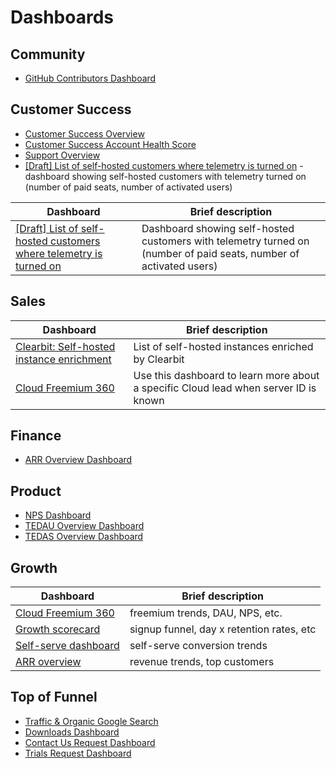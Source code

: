 # Dashboards

## Community

* [GitHub Contributors Dashboard](https://mattermost.looker.com/dashboards/15)

## Customer Success

* [Customer Success Overview](https://mattermost.looker.com/dashboards/49)
* [Customer Success Account Health Score](https://mattermost.looker.com/dashboards/36)
* [Support Overview](https://mattermost.looker.com/dashboards/59)
* [[Draft] List of self-hosted customers where telemetry is turned on](https://mattermost.looker.com/explore/data_warehouse/license_server_fact?qid=HcJOghkmxRtMf8Ui3eIE0s&toggle=fil) - dashboard showing self-hosted customers with telemetry turned on (number of paid seats, number of activated users)

| Dashboard | Brief description |
| ----------|-------------------|
| [[Draft] List of self-hosted customers where telemetry is turned on](https://mattermost.looker.com/explore/data_warehouse/license_server_fact?qid=HcJOghkmxRtMf8Ui3eIE0s&toggle=fil) | Dashboard showing self-hosted customers with telemetry turned on (number of paid seats, number of activated users) |

## Sales

| Dashboard | Brief description |
| ----------|-------------------|
|[Clearbit: Self-hosted instance enrichment](https://mattermost.looker.com/dashboards/270?Account+Owner=) | List of self-hosted instances enriched by Clearbit |
| [Cloud Freemium 360](https://mattermost.looker.com/dashboards/304?Server+ID=-93mykbogbjfrbbdqphx3zhze5c) | Use this dashboard to learn more about a specific Cloud lead when server ID is known |

## Finance

* [ARR Overview Dashboard](https://mattermost.looker.com/dashboards/14)

## Product

* [NPS Dashboard](https://mattermost.looker.com/dashboards/16)
* [TEDAU Overview Dashboard](https://mattermost.looker.com/dashboards/29)
* [TEDAS Overview Dashboard](https://mattermost.looker.com/dashboards/28)

## Growth

| Dashboard | Brief description |
| ----------|-------------------|
| [Cloud Freemium 360](https://mattermost.looker.com/dashboards/304?Server+ID=-93mykbogbjfrbbdqphx3zhze5c) | freemium trends, DAU, NPS, etc. |
| [Growth scorecard](https://mattermost.looker.com/dashboards/290) | signup funnel, day x retention rates, etc |
| [Self-serve dashboard](https://mattermost.looker.com/dashboards/300) | self-serve conversion trends |
| [ARR overview](https://mattermost.looker.com/dashboards/14) | revenue trends, top customers |


## Top of Funnel

* [Traffic & Organic Google Search](https://mattermost.looker.com/dashboards/5)
* [Downloads Dashboard](https://mattermost.looker.com/dashboards/11)
* [Contact Us Request Dashboard](https://mattermost.looker.com/dashboards/25)
* [Trials Request Dashboard](https://mattermost.looker.com/dashboards/23)

